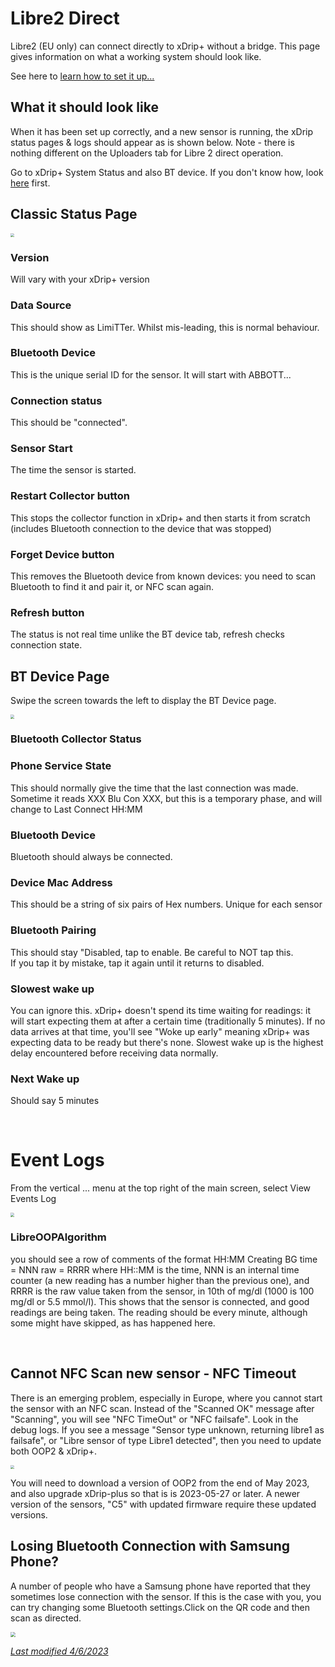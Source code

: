 # Libre2 Direct

Libre2 (EU only) can connect directly to xDrip+ without a bridge. This page gives information on what a working system should look like.

See here to [learn how to set it up...](/install/libre2#prerequisites)

## What it should look like

When it has been set up correctly, and a new sensor is running, the xDrip status pages & logs should appear as is shown below. Note - there is nothing different on the Uploaders tab for Libre 2 direct operation.


Go to xDrip+ System Status and also BT device. If you don't know how, look [here](/troubleshoot/systemstatus) first.

## Classic Status Page

<img src="../images/classic-status-connected.png" style="zoom:40%;" />

### Version
Will vary with your xDrip+ version

### Data Source
This should show as LimiTTer. Whilst mis-leading, this is normal behaviour.

### Bluetooth Device
This is the unique serial ID for the sensor. It will start with ABBOTT...

### Connection status
This should be "connected".

### Sensor Start
The time the sensor is started.

### Restart Collector button
This stops the collector function in xDrip+ and then starts it from scratch (includes Bluetooth connection
 to the device that was stopped)

### Forget Device button
This removes the Bluetooth device from known devices: you need to scan Bluetooth to find it and pair
 it, or NFC scan again.

### Refresh button
The status is not real time unlike the BT device tab, refresh checks connection state.
</br>


## BT Device Page

Swipe the screen towards the left to display the BT Device page.

<img src="../images/bt-device-connected.png" style="zoom:40%;" />

### Bluetooth Collector Status

### Phone Service State

This should normally give the time that the last connection was made.
Sometime it reads XXX Blu Con XXX, but this is a temporary phase, and will change to Last Connect HH:MM


### Bluetooth Device

Bluetooth should always be connected.

### Device Mac Address
This should be a string of six pairs of Hex numbers. Unique for each sensor

### Bluetooth Pairing

This should stay "Disabled, tap to enable. Be careful to NOT tap this.  
If you tap it by mistake, tap it again until it returns to disabled.

### Slowest wake up

You can ignore this. xDrip+ doesn't spend its time waiting for readings: it will start expecting them at after a certain time (traditionally 5 minutes). If no data arrives at that time, you'll see "Woke up early" meaning xDrip+ was expecting data to be ready but there's none. Slowest wake up is the highest delay encountered before receiving data normally.

### Next Wake up

Should say 5 minutes

</br>


# Event Logs

From the vertical ... menu at the top right of the main screen, select View Events Log

<img src="../images/event-log-normal.png" style="zoom:40%;" />

### LibreOOPAlgorithm

you should see a row of comments of the format
HH:MM Creating BG time = NNN raw = RRRR
where HH::MM is the time, NNN is an internal time counter (a new reading has a number higher than the previous one), and RRRR is the raw value taken from the sensor, in 10th of mg/dl (1000 is 100 mg/dl or 5.5 mmol/l).
This shows that the sensor is connected, and good readings are being taken.
The reading should be every minute, although some might have skipped, as has happened here.

</br>

## Cannot NFC Scan new sensor - NFC Timeout
There is an emerging problem, especially in Europe, where you cannot start the sensor with an NFC scan. Instead of the "Scanned OK" message after "Scanning", you will see "NFC TimeOut" or "NFC failsafe". Look in the debug logs. If you see a message "Sensor type unknown, returning libre1 as failsafe", or "Libre sensor of type Libre1 detected", then you need to update both OOP2 & xDrip+.

<img src="../images/libre2direct-failsafe-to-libre1.png" style="zoom:40%;" />

You will need to download a version of OOP2 from the end of May 2023, and also
upgrade xDrip-plus so that is is 2023-05-27 or later. A newer version of the sensors, "C5" with updated firmware require these updated versions.

## Losing Bluetooth Connection with Samsung Phone?
A number of people who have a Samsung phone have reported that they sometimes lose connection with the sensor. If this is the case with you, you can try changing some Bluetooth settings.Click on the QR code and then scan as directed.


[<img src="../images/qr_libre2direct_samsung_30.png" style="zoom:50%;" />](/install/libre2direct-qr-samsung)


[*Last modified 4/6/2023*](https://github.com/NightscoutFoundation/xDrip/releases/tag/2023.05.26)


